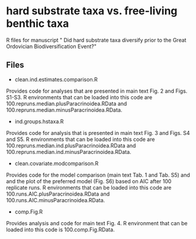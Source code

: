 # hard substrate taxa vs. free-living benthic taxa

R files for manuscript " Did hard substrate taxa diversify prior to the Great Ordovician Biodiversification Event?"

## Files

* clean.ind.estimates.comparison.R

Provides code for analyses that are presented in main text Fig. 2 and Figs. S1-S3. R environments that can be loaded into this code are
100.repruns.median.plusParacrinoidea.RData and
100.repruns.median.minusParacrinoidea.RData.


* ind.groups.hstaxa.R

Provides code for analysis that is presented in main text Fig. 3 and Figs. S4 and S5. R environments that can be loaded into this code are
100.repruns.median.ind.plusParacrinoidea.RData and
100.repruns.median.ind.minusParacrinoidea.RData.

* clean.covariate.modcomparison.R

Provides code for the model comparison (main text Tab. 1 and Tab. S5) and  and the plot of the preferred model (Fig. S6) based on AIC after 100 replicate runs.
R environments that can be loaded into this code are
100.runs.AIC.plusParacrinoidea.RData and 
100.runs.AIC.minusParacrinoidea.RData.

* comp.Fig.R

Provides analysis and code for main text Fig. 4.
R environment that can be loaded into this code is
100.comp.Fig.RData.
